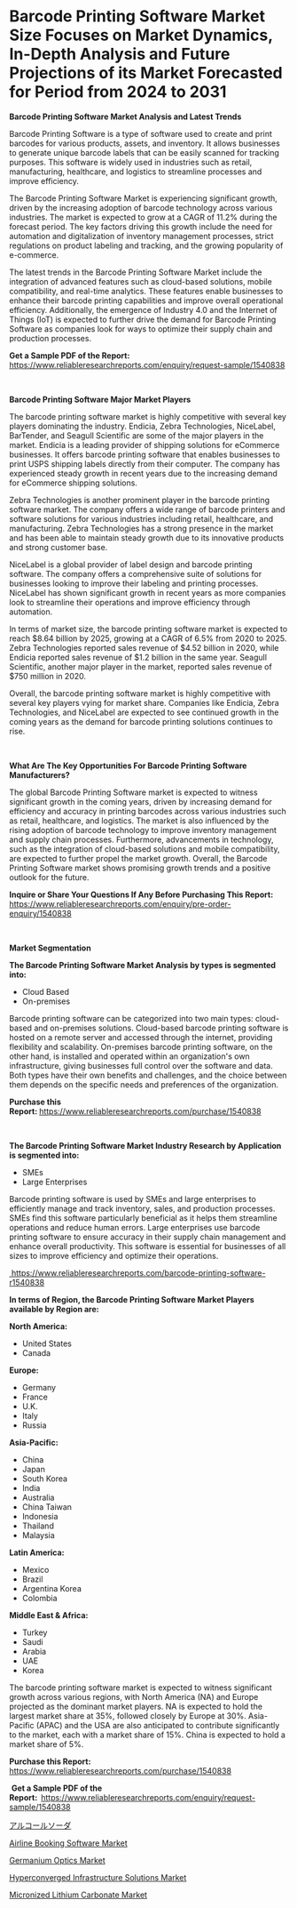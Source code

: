 <p><h1>Barcode Printing Software Market Size Focuses on Market Dynamics, In-Depth Analysis and Future Projections of its Market Forecasted for Period from 2024 to 2031</h1></p><p><strong>Barcode Printing Software Market Analysis and Latest Trends</strong></p>
<p><p>Barcode Printing Software is a type of software used to create and print barcodes for various products, assets, and inventory. It allows businesses to generate unique barcode labels that can be easily scanned for tracking purposes. This software is widely used in industries such as retail, manufacturing, healthcare, and logistics to streamline processes and improve efficiency.</p><p>The Barcode Printing Software Market is experiencing significant growth, driven by the increasing adoption of barcode technology across various industries. The market is expected to grow at a CAGR of 11.2% during the forecast period. The key factors driving this growth include the need for automation and digitalization of inventory management processes, strict regulations on product labeling and tracking, and the growing popularity of e-commerce.</p><p>The latest trends in the Barcode Printing Software Market include the integration of advanced features such as cloud-based solutions, mobile compatibility, and real-time analytics. These features enable businesses to enhance their barcode printing capabilities and improve overall operational efficiency. Additionally, the emergence of Industry 4.0 and the Internet of Things (IoT) is expected to further drive the demand for Barcode Printing Software as companies look for ways to optimize their supply chain and production processes.</p></p>
<p><strong>Get a Sample PDF of the Report:&nbsp;</strong> <a href="https://www.reliableresearchreports.com/enquiry/request-sample/1540838">https://www.reliableresearchreports.com/enquiry/request-sample/1540838</a></p>
<p>&nbsp;</p>
<p><strong>Barcode Printing Software Major Market Players</strong></p>
<p><p>The barcode printing software market is highly competitive with several key players dominating the industry. Endicia, Zebra Technologies, NiceLabel, BarTender, and Seagull Scientific are some of the major players in the market. Endicia is a leading provider of shipping solutions for eCommerce businesses. It offers barcode printing software that enables businesses to print USPS shipping labels directly from their computer. The company has experienced steady growth in recent years due to the increasing demand for eCommerce shipping solutions.</p><p>Zebra Technologies is another prominent player in the barcode printing software market. The company offers a wide range of barcode printers and software solutions for various industries including retail, healthcare, and manufacturing. Zebra Technologies has a strong presence in the market and has been able to maintain steady growth due to its innovative products and strong customer base.</p><p>NiceLabel is a global provider of label design and barcode printing software. The company offers a comprehensive suite of solutions for businesses looking to improve their labeling and printing processes. NiceLabel has shown significant growth in recent years as more companies look to streamline their operations and improve efficiency through automation.</p><p>In terms of market size, the barcode printing software market is expected to reach $8.64 billion by 2025, growing at a CAGR of 6.5% from 2020 to 2025. Zebra Technologies reported sales revenue of $4.52 billion in 2020, while Endicia reported sales revenue of $1.2 billion in the same year. Seagull Scientific, another major player in the market, reported sales revenue of $750 million in 2020.</p><p>Overall, the barcode printing software market is highly competitive with several key players vying for market share. Companies like Endicia, Zebra Technologies, and NiceLabel are expected to see continued growth in the coming years as the demand for barcode printing solutions continues to rise.</p></p>
<p>&nbsp;</p>
<p><strong>What Are The Key Opportunities For Barcode Printing Software Manufacturers?</strong></p>
<p><p>The global Barcode Printing Software market is expected to witness significant growth in the coming years, driven by increasing demand for efficiency and accuracy in printing barcodes across various industries such as retail, healthcare, and logistics. The market is also influenced by the rising adoption of barcode technology to improve inventory management and supply chain processes. Furthermore, advancements in technology, such as the integration of cloud-based solutions and mobile compatibility, are expected to further propel the market growth. Overall, the Barcode Printing Software market shows promising growth trends and a positive outlook for the future.</p></p>
<p><strong>Inquire or Share Your Questions If Any Before Purchasing This Report:</strong> <a href="https://www.reliableresearchreports.com/enquiry/pre-order-enquiry/1540838">https://www.reliableresearchreports.com/enquiry/pre-order-enquiry/1540838</a></p>
<p>&nbsp;</p>
<p><strong>Market Segmentation</strong></p>
<p><strong>The Barcode Printing Software Market Analysis by types is segmented into:</strong></p>
<p><ul><li>Cloud Based</li><li>On-premises</li></ul></p>
<p><p>Barcode printing software can be categorized into two main types: cloud-based and on-premises solutions. Cloud-based barcode printing software is hosted on a remote server and accessed through the internet, providing flexibility and scalability. On-premises barcode printing software, on the other hand, is installed and operated within an organization's own infrastructure, giving businesses full control over the software and data. Both types have their own benefits and challenges, and the choice between them depends on the specific needs and preferences of the organization.</p></p>
<p><strong>Purchase this Report:&nbsp;</strong><a href="https://www.reliableresearchreports.com/purchase/1540838">https://www.reliableresearchreports.com/purchase/1540838</a></p>
<p>&nbsp;</p>
<p><strong>The Barcode Printing Software Market Industry Research by Application is segmented into:</strong></p>
<p><ul><li>SMEs</li><li>Large Enterprises</li></ul></p>
<p><p>Barcode printing software is used by SMEs and large enterprises to efficiently manage and track inventory, sales, and production processes. SMEs find this software particularly beneficial as it helps them streamline operations and reduce human errors. Large enterprises use barcode printing software to ensure accuracy in their supply chain management and enhance overall productivity. This software is essential for businesses of all sizes to improve efficiency and optimize their operations.</p></p>
<p><a href="https://www.reliableresearchreports.com/barcode-printing-software-r1540838">&nbsp;https://www.reliableresearchreports.com/barcode-printing-software-r1540838</a></p>
<p><strong>In terms of Region, the Barcode Printing Software Market Players available by Region are:</strong></p>
<p>
    <p> <strong> North America: </strong>
        <ul>
            <li>United States</li>
            <li>Canada</li>
        </ul>
        </p> 
    <p> <strong> Europe: </strong>
        <ul>
            <li>Germany</li>
            <li>France</li>
            <li>U.K.</li>
            <li>Italy</li>
            <li>Russia</li>
        </ul>
        </p> 
    <p> <strong> Asia-Pacific: </strong>
        <ul>
            <li>China</li>
            <li>Japan</li>
            <li>South Korea</li>
            <li>India</li>
            <li>Australia</li>
            <li>China Taiwan</li>
            <li>Indonesia</li>
            <li>Thailand</li>
            <li>Malaysia</li>
        </ul>
        </p> 
    <p> <strong> Latin America: </strong>
        <ul>
            <li>Mexico</li>
            <li>Brazil</li>
            <li>Argentina Korea</li>
            <li>Colombia</li>
        </ul>
        </p> 
    <p> <strong> Middle East & Africa: </strong>
        <ul>
            <li>Turkey</li>
            <li>Saudi</li>
            <li>Arabia</li>
            <li>UAE</li>
            <li>Korea</li>
        </ul>
    </p>
    </p>
<p><p>The barcode printing software market is expected to witness significant growth across various regions, with North America (NA) and Europe projected as the dominant market players. NA is expected to hold the largest market share at 35%, followed closely by Europe at 30%. Asia-Pacific (APAC) and the USA are also anticipated to contribute significantly to the market, each with a market share of 15%. China is expected to hold a market share of 5%.</p></p>
<p><strong>Purchase this Report: </strong><a href="https://www.reliableresearchreports.com/purchase/1540838">https://www.reliableresearchreports.com/purchase/1540838</a></p>
<p>&nbsp;<strong>Get a Sample PDF of the Report:&nbsp;&nbsp;</strong><a href="https://www.reliableresearchreports.com/enquiry/request-sample/1540838">https://www.reliableresearchreports.com/enquiry/request-sample/1540838</a></p>
<p><strong></strong></p>
<p><p><a href="https://github.com/hardee896/Market-Research-Report-List-1/blob/main/395845842435.md">アルコールソーダ</a></p><p><a href="https://github.com/RebekaAnderson14/Market-Research-Report-List-1/blob/main/airline-booking-software-market.md">Airline Booking Software Market</a></p><p><a href="https://www.linkedin.com/pulse/germanium-optics-market-insights-players-forecast-till-2031-uy8ue">Germanium Optics Market</a></p><p><a href="https://github.com/JeanneSawayn2023/Market-Research-Report-List-1/blob/main/hyperconverged-infrastructure-solutions-market.md">Hyperconverged Infrastructure Solutions Market</a></p><p><a href="https://www.linkedin.com/pulse/micronized-lithium-carbonate-market-provides-detailed-segmentation-cwhme">Micronized Lithium Carbonate Market</a></p></p>
